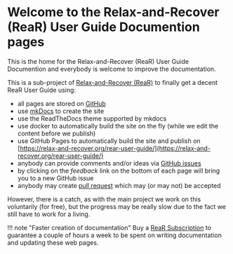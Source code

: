 # Welcome to the Relax-and-Recover (ReaR) User Guide Documention pages

This is the home for the Relax-and-Recover (ReaR) User Guide Documention and everybody is welcome to improve the documentation.

This is a sub-project of [Relax-and-Recover (ReaR)](http://relax-and-recover.org/) to finally get a decent ReaR User Guide using:

- all pages are stored on [GitHub](https://github.com/rear/rear-user-guide)
- use [mkDocs](https://www.mkdocs.org/) to create the site
- use the ReadTheDocs theme supported by mkdocs
- use docker to automatically build the site on the fly (while we edit the content before we publish)
- use GitHub Pages to automatically build the site and publish on [https://relax-and-recover.org/rear-user-guide/](https://relax-and-recover.org/rear-user-guide/)
- anybody can provide comments and/or ideas via [GitHub issues](https://github.com/rear/rear-user-guide/issues)
- by clicking on the *feedback* link on the bottom of each page will bring you to a new GitHub issue
- anybody may create [pull request](https://github.com/rear/rear-user-guide/pulls) which may (or may not) be accepted

However, there is a catch, as with the main project we work on this voluntarily (for free), but the progress may be really slow due to the fact we still have to work for a living.

!!! note "Faster creation of documentation"
    Buy a [ReaR Subscription](https://www.it3.be/projects/rear-user-guide/) to guarantee a couple of hours a week to be spent on writing documentation and updating these web pages.
